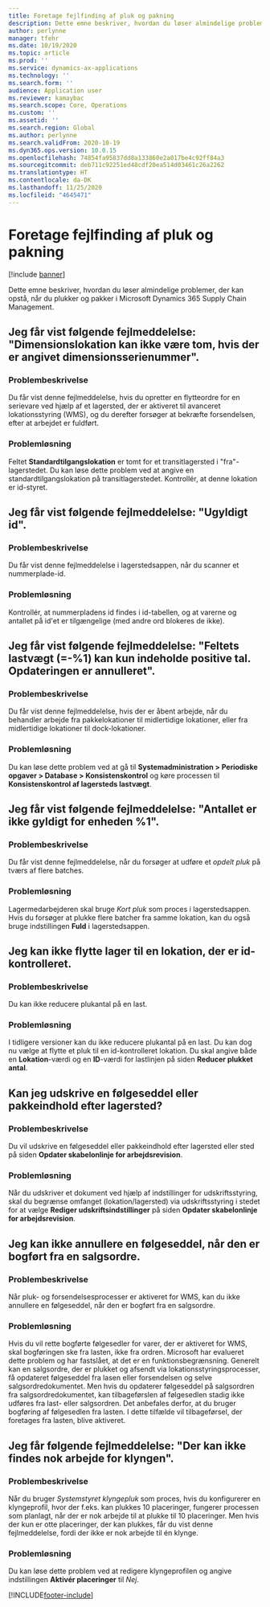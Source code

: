 ```yaml
---
title: Foretage fejlfinding af pluk og pakning
description: Dette emne beskriver, hvordan du løser almindelige problemer, der kan opstå, når du plukker og pakker i Microsoft Dynamics 365 Supply Chain Management.
author: perlynne
manager: tfehr
ms.date: 10/19/2020
ms.topic: article
ms.prod: ''
ms.service: dynamics-ax-applications
ms.technology: ''
ms.search.form: ''
audience: Application user
ms.reviewer: kamaybac
ms.search.scope: Core, Operations
ms.custom: ''
ms.assetid: ''
ms.search.region: Global
ms.author: perlynne
ms.search.validFrom: 2020-10-19
ms.dyn365.ops.version: 10.0.15
ms.openlocfilehash: 74854fa95837dd8a133860e2a017be4c92ff84a3
ms.sourcegitcommit: deb711c92251ed48cdf20ea514d03461c26a2262
ms.translationtype: HT
ms.contentlocale: da-DK
ms.lasthandoff: 11/25/2020
ms.locfileid: "4645471"
---
```

# <a name="troubleshoot-picking-and-packing"></a>Foretage fejlfinding af pluk og pakning

[!include [banner](../includes/banner.md)]

Dette emne beskriver, hvordan du løser almindelige problemer, der kan opstå, når du plukker og pakker i Microsoft Dynamics 365 Supply Chain Management.

## <a name="i-receive-the-following-error-message-dimension-location-cant-be-left-blank-if-dimension-serial-number-is-set"></a>Jeg får vist følgende fejlmeddelelse: "Dimensionslokation kan ikke være tom, hvis der er angivet dimensionsserienummer".

### <a name="issue-description"></a>Problembeskrivelse

Du får vist denne fejlmeddelelse, hvis du opretter en flytteordre for en serievare ved hjælp af et lagersted, der er aktiveret til avanceret lokationsstyring (WMS), og du derefter forsøger at bekræfte forsendelsen, efter at arbejdet er fuldført.

### <a name="issue-resolution"></a>Problemløsning

Feltet **Standardtilgangslokation** er tomt for et transitlagersted i "fra"-lagerstedet. Du kan løse dette problem ved at angive en standardtilgangslokation på transitlagerstedet. Kontrollér, at denne lokation er id-styret.

## <a name="i-receive-the-following-error-message-invalid-license-plate"></a>Jeg får vist følgende fejlmeddelelse: "Ugyldigt id".

### <a name="issue-description"></a>Problembeskrivelse

Du får vist denne fejlmeddelelse i lagerstedsappen, når du scanner et nummerplade-id.

### <a name="issue-resolution"></a>Problemløsning

Kontrollér, at nummerpladens id findes i id-tabellen, og at varerne og antallet på id'et er tilgængelige (med andre ord blokeres de ikke).

## <a name="i-receive-the-following-error-message-field-load-weight-1-can-only-contain-positive-numbers-update-has-been-canceled"></a>Jeg får vist følgende fejlmeddelelse: "Feltets lastvægt (=-%1) kan kun indeholde positive tal. Opdateringen er annulleret".

### <a name="issue-description"></a>Problembeskrivelse

Du får vist denne fejlmeddelelse, hvis der er åbent arbejde, når du behandler arbejde fra pakkelokationer til midlertidige lokationer, eller fra midlertidige lokationer til dock-lokationer.

### <a name="issue-resolution"></a>Problemløsning

Du kan løse dette problem ved at gå til **Systemadministration \> Periodiske opgaver \> Database \> Konsistenskontrol** og køre processen til **Konsistenskontrol af lagersteds lastvægt**.

## <a name="i-receive-the-following-error-message-the-quantity-is-not-valid-for-unit-1"></a>Jeg får vist følgende fejlmeddelelse: "Antallet er ikke gyldigt for enheden %1".

### <a name="issue-description"></a>Problembeskrivelse

Du får vist denne fejlmeddelelse, når du forsøger at udføre et *opdelt pluk* på tværs af flere batches.

### <a name="issue-resolution"></a>Problemløsning

Lagermedarbejderen skal bruge *Kort pluk* som proces i lagerstedsappen. Hvis du forsøger at plukke flere batcher fra samme lokation, kan du også bruge indstillingen **Fuld** i lagerstedsappen.

## <a name="i-cant-move-inventory-to-a-location-that-is-license-platecontrolled"></a>Jeg kan ikke flytte lager til en lokation, der er id-kontrolleret.

### <a name="issue-description"></a>Problembeskrivelse

Du kan ikke reducere plukantal på en last.

### <a name="issue-resolution"></a>Problemløsning

I tidligere versioner kan du ikke reducere plukantal på en last. Du kan dog nu vælge at flytte et pluk til en id-kontrolleret lokation. Du skal angive både en **Lokation**-værdi og en **ID**-værdi for lastlinjen på siden **Reducer plukket antal**.

## <a name="can-i-print-a-delivery-note-or-packing-content-by-warehouse"></a>Kan jeg udskrive en følgeseddel eller pakkeindhold efter lagersted?

### <a name="issue-description"></a>Problembeskrivelse

Du vil udskrive en følgeseddel eller pakkeindhold efter lagersted eller sted på siden **Opdater skabelonlinje for arbejdsrevision**.

### <a name="issue-resolution"></a>Problemløsning

Når du udskriver et dokument ved hjælp af indstillinger for udskriftsstyring, skal du begrænse omfanget (lokation/lagersted) via udskriftsstyring i stedet for at vælge **Rediger udskriftsindstillinger** på siden **Opdater skabelonlinje for arbejdsrevision**.

## <a name="i-cant-cancel-a-packing-slip-after-its-posted-from-a-sales-order"></a>Jeg kan ikke annullere en følgeseddel, når den er bogført fra en salgsordre.

### <a name="issue-description"></a>Problembeskrivelse

Når pluk- og forsendelsesprocesser er aktiveret for WMS, kan du ikke annullere en følgeseddel, når den er bogført fra en salgsordre.

### <a name="issue-resolution"></a>Problemløsning

Hvis du vil rette bogførte følgesedler for varer, der er aktiveret for WMS, skal bogføringen ske fra lasten, ikke fra ordren. Microsoft har evalueret dette problem og har fastslået, at det er en funktionsbegrænsning. Generelt kan en salgsordre, der er plukket og afsendt via lokationsstyringsprocesser, få opdateret følgeseddel fra lasen eller forsendelsen og selve salgsordredokumentet. Men hvis du opdaterer følgeseddel på salgsordren fra salgsordredokumentet, kan tilbageførslen af følgesedlen stadig ikke udføres fra last- eller salgsordren. Det anbefales derfor, at du bruger bogføring af følgesedlen fra lasten. I dette tilfælde vil tilbageførsel, der foretages fra lasten, blive aktiveret.

## <a name="i-receive-the-following-error-message-not-enough-work-can-be-found-for-cluster"></a>Jeg får følgende fejlmeddelelse: "Der kan ikke findes nok arbejde for klyngen".

### <a name="issue-description"></a>Problembeskrivelse

Når du bruger *Systemstyret klyngepluk* som proces, hvis du konfigurerer en klyngeprofil, hvor der f.eks. kan plukkes 10 placeringer, fungerer processen som planlagt, når der er nok arbejde til at plukke til 10 placeringer. Men hvis der kun er otte placeringer, der kan plukkes, får du vist denne fejlmeddelelse, fordi der ikke er nok arbejde til én klynge.

### <a name="issue-resolution"></a>Problemløsning

Du kan løse dette problem ved at redigere klyngeprofilen og angive indstillingen **Aktivér placeringer** til *Nej*.


[!INCLUDE[footer-include](../../includes/footer-banner.md)]